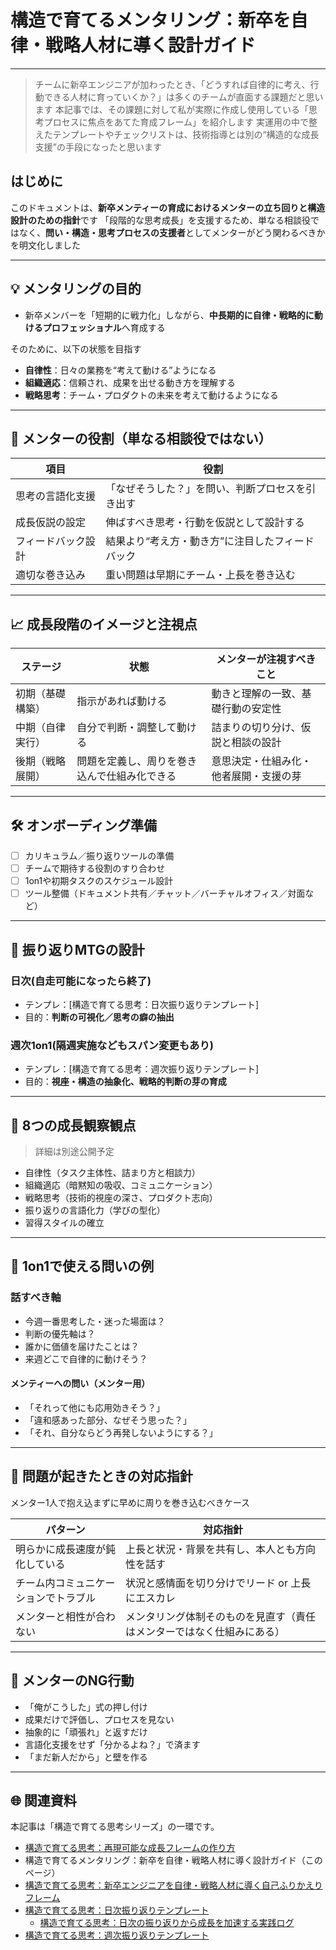 # 構造で育てるメンタリング：新卒を自律・戦略人材に導く設計ガイド

---

> チームに新卒エンジニアが加わったとき、「どうすれば自律的に考え、行動できる人材に育っていくか？」は多くのチームが直面する課題だと思います
> 本記事では、その課題に対して私が実際に作成し使用している「思考プロセスに焦点をあてた育成フレーム」を紹介します
> 実運用の中で整えたテンプレートやチェックリストは、技術指導とは別の“構造的な成長支援”の手段になったと思います

## はじめに

このドキュメントは、**新卒メンティーの育成におけるメンターの立ち回りと構造設計のための指針**です
「段階的な思考成長」を支援するため、単なる相談役ではなく、**問い・構造・思考プロセスの支援者**としてメンターがどう関わるべきかを明文化しました

---

## 💡 メンタリングの目的

- 新卒メンバーを「短期的に戦力化」しながら、**中長期的に自律・戦略的に動けるプロフェッショナル**へ育成する

そのために、以下の状態を目指す

- **自律性**：日々の業務を“考えて動ける”ようになる
- **組織適応**：信頼され、成果を出せる動き方を理解する
- **戦略思考**：チーム・プロダクトの未来を考えて動けるようになる

---

## 🎯 メンターの役割（単なる相談役ではない）

| 項目        | 役割                        |
| --------- | ------------------------- |
| 思考の言語化支援  | 「なぜそうした？」を問い、判断プロセスを引き出す  |
| 成長仮説の設定   | 伸ばすべき思考・行動を仮説として設計する      |
| フィードバック設計 | 結果より“考え方・動き方”に注目したフィードバック |
| 適切な巻き込み   | 重い問題は早期にチーム・上長を巻き込む       |

---

## 📈 成長段階のイメージと注視点

| ステージ     | 状態                   | メンターが注視すべきこと      |
| -------- | -------------------- | ----------------- |
| 初期（基礎構築） | 指示があれば動ける            | 動きと理解の一致、基礎行動の安定性 |
| 中期（自律実行） | 自分で判断・調整して動ける        | 詰まりの切り分け、仮説と相談の設計 |
| 後期（戦略展開） | 問題を定義し、周りを巻き込んで仕組み化できる | 意思決定・仕組み化・他者展開・支援の芽    |

---

## 🛠 オンボーディング準備

- [ ]  カリキュラム／振り返りツールの準備
- [ ]  チームで期待する役割のすり合わせ
- [ ]  1on1や初期タスクのスケジュール設計
- [ ]  ツール整備（ドキュメント共有／チャット／バーチャルオフィス／対面など）

---

## 🔁 振り返りMTGの設計

### 日次(自走可能になったら終了)

- テンプレ：[構造で育てる思考：日次振り返りテンプレート]
- 目的：**判断の可視化／思考の癖の抽出**

### 週次1on1(隔週実施などもスパン変更もあり)

- テンプレ：[構造で育てる思考：週次振り返りテンプレート]
- 目的：**視座・構造の抽象化、戦略的判断の芽の育成**

---

## 👀 8つの成長観察観点

> 詳細は別途公開予定

- 自律性（タスク主体性、詰まり方と相談力）
- 組織適応（暗黙知の吸収、コミュニケーション）
- 戦略思考（技術的視座の深さ、プロダクト志向）
- 振り返りの言語化力（学びの型化）
- 習得スタイルの確立

---

## 🧠 1on1で使える問いの例

### 話すべき軸

- 今週一番思考した・迷った場面は？
- 判断の優先軸は？
- 誰かに価値を届けたことは？
- 来週どこで自律的に動けそう？

#### メンティーへの問い（メンター用）

- 「それって他にも応用効きそう？」
- 「違和感あった部分、なぜそう思った？」
- 「それ、自分ならどう再発しないようにする？」

---

## 🚨 問題が起きたときの対応指針

メンター1人で抱え込まずに早めに周りを巻き込むべきケース

| パターン | 対応指針 |
| --- | --- |
| 明らかに成長速度が鈍化している | 上長と状況・背景を共有し、本人とも方向性を話す |
| チーム内コミュニケーションでトラブル | 状況と感情面を切り分けでリード or 上長にエスカレ |
| メンターと相性が合わない | メンタリング体制そのものを見直す（責任はメンターではなく仕組みにある） |

---

## 🚫 メンターのNG行動

- 「俺がこうした」式の押し付け
- 成果だけで評価し、プロセスを見ない
- 抽象的に「頑張れ」と返すだけ
- 言語化支援をせず「分かるよね？」で済ます
- 「まだ新人だから」と壁を作る

---

## 🌐 関連資料

本記事は「構造で育てる思考シリーズ」の一環です。

- [構造で育てる思考：再現可能な成長フレームの作り方](https://zenn.dev/kanaria007/articles/83c40a125d90b5)
- 構造で育てるメンタリング：新卒を自律・戦略人材に導く設計ガイド（このページ）
- [構造で育てる思考：新卒エンジニアを自律・戦略人材に導く自己ふりかえりフレーム](https://zenn.dev/kanaria007/articles/a6fa4eef6cccb9)
- [構造で育てる思考：日次振り返りテンプレート](https://zenn.dev/kanaria007/articles/e0a316aec008fa)
  - [構造で育てる思考：日次の振り返りから成長を加速する実践ログ](https://zenn.dev/kanaria007/articles/a1ac72292d9ef3)
- [構造で育てる思考：週次振り返りテンプレート](https://zenn.dev/kanaria007/articles/d179586ae619c4)